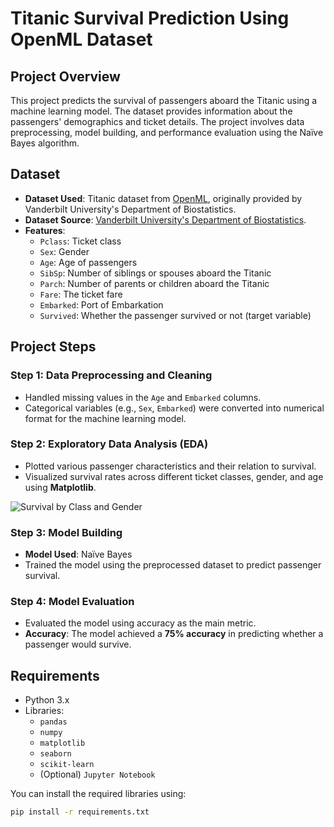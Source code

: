 # Titanic Survival Prediction Using OpenML Dataset

## Project Overview
This project predicts the survival of passengers aboard the Titanic using a machine learning model. The dataset provides information about the passengers' demographics and ticket details. The project involves data preprocessing, model building, and performance evaluation using the Naïve Bayes algorithm.

## Dataset
- **Dataset Used**: Titanic dataset from [OpenML](https://www.openml.org/d/40945), originally provided by Vanderbilt University's Department of Biostatistics.
- **Dataset Source**: [Vanderbilt University's Department of Biostatistics](https://hbiostat.org/data).
- **Features**:
  - `Pclass`: Ticket class
  - `Sex`: Gender
  - `Age`: Age of passengers
  - `SibSp`: Number of siblings or spouses aboard the Titanic
  - `Parch`: Number of parents or children aboard the Titanic
  - `Fare`: The ticket fare
  - `Embarked`: Port of Embarkation
  - `Survived`: Whether the passenger survived or not (target variable)

## Project Steps

### Step 1: Data Preprocessing and Cleaning
- Handled missing values in the `Age` and `Embarked` columns.
- Categorical variables (e.g., `Sex`, `Embarked`) were converted into numerical format for the machine learning model.

### Step 2: Exploratory Data Analysis (EDA)
- Plotted various passenger characteristics and their relation to survival.
- Visualized survival rates across different ticket classes, gender, and age using **Matplotlib**.

![Survival by Class and Gender](![Plot](./output.png)
)  <!-- Replace with the actual file path to your image -->

### Step 3: Model Building
- **Model Used**: Naïve Bayes
- Trained the model using the preprocessed dataset to predict passenger survival.

### Step 4: Model Evaluation
- Evaluated the model using accuracy as the main metric.
- **Accuracy**: The model achieved a **75% accuracy** in predicting whether a passenger would survive.

## Requirements
- Python 3.x
- Libraries:
  - `pandas`
  - `numpy`
  - `matplotlib`
  - `seaborn`
  - `scikit-learn`
  - (Optional) `Jupyter Notebook`

You can install the required libraries using:
```bash
pip install -r requirements.txt
